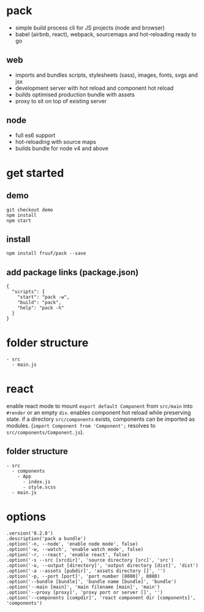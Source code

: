 # pack
- simple build process cli for JS projects (node and browser)
- babel (airbnb, react), webpack, sourcemaps and hot-reloading ready to go

## web
- imports and bundles scripts, stylesheets (sass), images, fonts, svgs and jsx
- development server with hot reload and component hot reload
- builds optimised production bundle with assets
- proxy to sit on top of existing server

## node
- full es6 support
- hot-reloading with source maps
- builds bundle for node v4 and above

# get started
## demo
    git checkout demo
    npm install
    npm start

## install
    npm install fruuf/pack --save

## add package links (package.json)

    {
      "scripts": {
        "start": "pack -w",
        "build": "pack",
        "help": "pack -h"
      }
    }

# folder structure
    - src
      - main.js

# react
enable react mode to mount `export default Component` from `src/main` into `#render` or an empty `div`.
enables component hot reload while preserving state. if a directory `src/components` exists, components can be imported as modules. (`import Component from 'Component';` resolves to `src/components/Component.js`).

## folder structure
    - src
      - components
        - App
          - index.js
          - style.scss
      - main.js

# options
    .version('0.2.8')
    .description('pack a bundle')
    .option('-n, --node', 'enable node mode', false)
    .option('-w, --watch', 'enable watch mode', false)
    .option('-r, --react', 'enable react', false)
    .option('-s --src [srcdir]', 'source directory [src]', 'src')
    .option('-o, --output [directory]', 'output directory [dist]', 'dist')
    .option('-a --assets [pubdir]', 'assets directory []', '')
    .option('-p, --port [port]', 'port number [8080]', 8080)
    .option('--bundle [bundle]', 'bundle name [bundle]', 'bundle')
    .option('--main [main]', 'main filename [main]', 'main')
    .option('--proxy [proxy]', 'proxy port or server []', '')
    .option('--components [compdir]', 'react component dir [components]', 'components')
